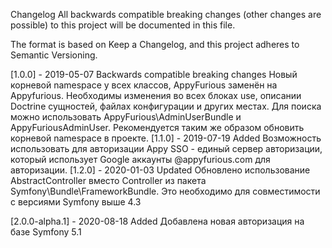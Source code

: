 Changelog
All backwards compatible breaking changes (other changes are possible) to this project will be documented in this file.

The format is based on Keep a Changelog, and this project adheres to Semantic Versioning.

[1.0.0] - 2019-05-07
Backwards compatible breaking changes
Новый корневой namespace у всех классов, AppyFurious заменён на Appyfurious. Необходимы изменения во всех блоках use, описании Doctrine сущностей, файлах конфигурации и других местах. Для поиска можно использовать AppyFurious\AdminUserBundle и AppyFuriousAdminUser. Рекомендуется таким же образом обновить корневой namespace в проекте.
[1.1.0] - 2019-07-19
Added
Возможность использовать для авторизации Appy SSO - единый сервер авторизации, который использует Google аккаунты @appyfurious.com для авторизации.
[1.2.0] - 2020-01-03
Updated
Обновлено использование AbstractController вместо Controller из пакета Symfony\Bundle\FrameworkBundle. Это необходимо для совместимости с версиями Symfony выше 4.3

[2.0.0-alpha.1] - 2020-08-18
Added
Добавлена новая авторизация на базе Symfony 5.1